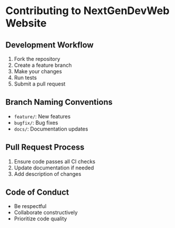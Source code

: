 # Contributing to NextGenDevWeb Website

## Development Workflow
1. Fork the repository
2. Create a feature branch
3. Make your changes
4. Run tests
5. Submit a pull request

## Branch Naming Conventions
- `feature/`: New features
- `bugfix/`: Bug fixes
- `docs/`: Documentation updates

## Pull Request Process
1. Ensure code passes all CI checks
2. Update documentation if needed
3. Add description of changes

## Code of Conduct
- Be respectful
- Collaborate constructively
- Prioritize code quality